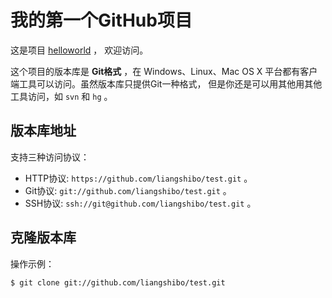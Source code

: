 # 我的第一个GitHub项目

这是项目 [helloworld](https://github.com/liangshibo/test) ，
欢迎访问。

这个项目的版本库是 **Git格式** ，在 Windows、Linux、Mac OS X
平台都有客户端工具可以访问。虽然版本库只提供Git一种格式，
但是你还是可以用其他用其他工具访问，如 ``svn`` 和 ``hg`` 。

## 版本库地址

支持三种访问协议：

* HTTP协议: `https://github.com/liangshibo/test.git` 。
* Git协议: `git://github.com/liangshibo/test.git` 。
* SSH协议: `ssh://git@github.com/liangshibo/test.git` 。

## 克隆版本库

操作示例：

    $ git clone git://github.com/liangshibo/test.git

